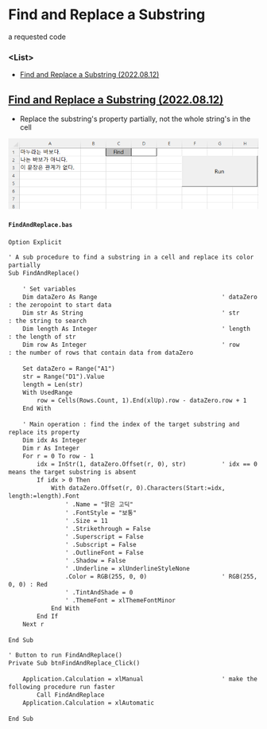 # Find and Replace a Substring

a requested code


### \<List>

- [Find and Replace a Substring (2022.08.12)](#find-and-replace-a-substring-20220812)


## [Find and Replace a Substring (2022.08.12)](#list)

- Replace the substring's property partially, not the whole string's in the cell

![Find and Replace a Substring](Images/VBA_FindAndReplace.gif)

#### `FindAndReplace.bas`
```vba
Option Explicit
```
```vba
' A sub procedure to find a substring in a cell and replace its color partially
Sub FindAndReplace()

    ' Set variables
    Dim dataZero As Range                                   ' dataZero  : the zeropoint to start data
    Dim str As String                                       ' str       : the string to search
    Dim length As Integer                                   ' length    : the length of str
    Dim row As Integer                                      ' row       : the number of rows that contain data from dataZero

    Set dataZero = Range("A1")
    str = Range("D1").Value
    length = Len(str)
    With UsedRange
        row = Cells(Rows.Count, 1).End(xlUp).row - dataZero.row + 1
    End With

    ' Main operation : find the index of the target substring and replace its property
    Dim idx As Integer
    Dim r As Integer
    For r = 0 To row - 1
        idx = InStr(1, dataZero.Offset(r, 0), str)          ' idx == 0 means the target substring is absent
        If idx > 0 Then
            With dataZero.Offset(r, 0).Characters(Start:=idx, length:=length).Font
                ' .Name = "맑은 고딕"
                ' .FontStyle = "보통"
                ' .Size = 11
                ' .Strikethrough = False
                ' .Superscript = False
                ' .Subscript = False
                ' .OutlineFont = False
                ' .Shadow = False
                ' .Underline = xlUnderlineStyleNone
                .Color = RGB(255, 0, 0)                     ' RGB(255, 0, 0) : Red
                ' .TintAndShade = 0
                ' .ThemeFont = xlThemeFontMinor
            End With
        End If
    Next r

End Sub
```
```vba
' Button to run FindAndReplace()
Private Sub btnFindAndReplace_Click()

    Application.Calculation = xlManual                      ' make the following procedure run faster
        Call FindAndReplace
    Application.Calculation = xlAutomatic

End Sub
```